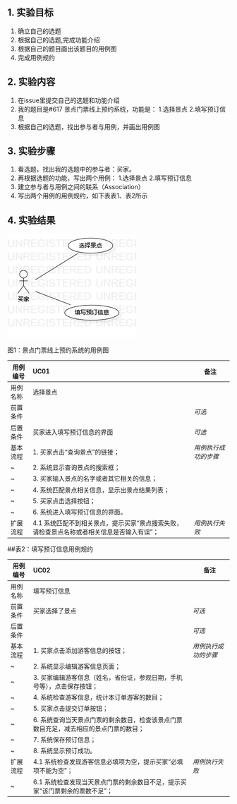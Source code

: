 
## 1. 实验目标
  1. 确立自己的选题
  2. 根据自己的选题,完成功能介绍
  3. 根据自己的题目画出该题目的用例图
  4. 完成用例规约

## 2. 实验内容
 1. 在issue里提交自己的选题和功能介绍
 2. 我的题目是#617 景点门票线上预约系统，功能是：
    1.选择景点
    2.填写预订信息 
 3. 根据自己的选题，找出参与者与用例，并画出用例图
 
## 3. 实验步骤
  1. 看选题，找出我的选题中的参与者：买家。
  2. 再根据选题的功能，写出两个用例： 
     1.选择景点
     2.填写预订信息
  3. 建立参与者与用例之间的联系（Association）
  4. 写出两个用例的用例规约，如下表表1、表2所示
  
## 4. 实验结果

 ![用例图](./Lab2_UseCaseDiagram.jpg)

图1：景点门票线上预约系统的用例图
 
 用例编号  | UC01 | 备注  
-|:-|-  
用例名称  | 选择景点  |   
前置条件  |    | *可选*   
后置条件  |  买家进入填写预订信息的界面  | *可选*   
基本流程  | 1. 买家点击“查询景点”的链接；  |*用例执行成功的步骤*    
~| 2. 系统显示查询景点的搜索框；  |   
~| 3. 买家输入景点的名字或者其它相关的信息；  |   
~| 4. 系统匹配景点相关信息，显示出景点结果列表；  |   
~| 5. 买家点击选择按钮；  |
~| 6. 系统进入填写预订信息的界面。  |
扩展流程  | 4.1 系统匹配不到相关景点，提示买家“景点搜索失败，请检查景点名称或者相关信息是否输入有误”；  |*用例执行失败*  

 
##表2：填写预订信息用例规约

用例编号  | UC02 | 备注  
-|:-|-  
用例名称  | 填写预订信息  |   
前置条件  |  买家选择了景点   | *可选*   
后置条件  |    | *可选*   
基本流程  | 1. 买家点击添加游客信息的按钮；  |*用例执行成功的步骤*    
~| 2. 系统显示编辑游客信息页面；  |   
~| 3. 买家编辑游客信息（姓名，省份证，参观日期，手机号等），点击保存按钮；  |   
~| 4. 系统检查游客信息，统计本订单游客的数目；  |   
~| 5. 买家点击提交订单按钮；  |
~| 6. 系统查询当天景点门票的剩余数目，检查该景点门票数目充足，减去相应的景点门票的数目；  |
~| 7. 系统保存预订信息；|
~| 8. 系统显示预订成功。  |
扩展流程  | 4.1 系统检查发现游客信息必填项为空，提示买家“必填项不能为空”；  |*用例执行失败*    
~| 6.1 系统检查发现当天景点门票的剩余数目不足，提示买家“该门票剩余的票数不足”；  |
